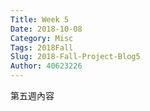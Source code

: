 ```yaml
---
Title: Week 5
Date: 2018-10-08
Category: Misc
Tags: 2018Fall
Slug: 2018-Fall-Project-Blog5
Author: 40623226
---
```


第五週內容

<!-- PELICAN_END_SUMMARY -->
